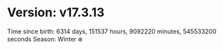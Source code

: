 # Version: v17.3.13
Time since birth: 6314 days, 151537 hours, 9092220 minutes, 545533200 seconds
Season: Winter ❄️
